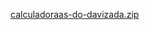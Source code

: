 [calculadoraas-do-davizada.zip](https://github.com/user-attachments/files/17475297/calculadoraas-do-davizada.zip)
